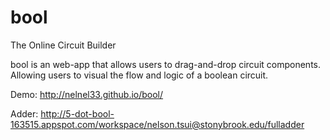 # bool
The Online Circuit Builder

bool is an web-app that allows users to drag-and-drop circuit components. Allowing users to visual the flow and logic of a boolean circuit. 

Demo: 
http://nelnel33.github.io/bool/

Adder:
http://5-dot-bool-163515.appspot.com/workspace/nelson.tsui@stonybrook.edu/fulladder
